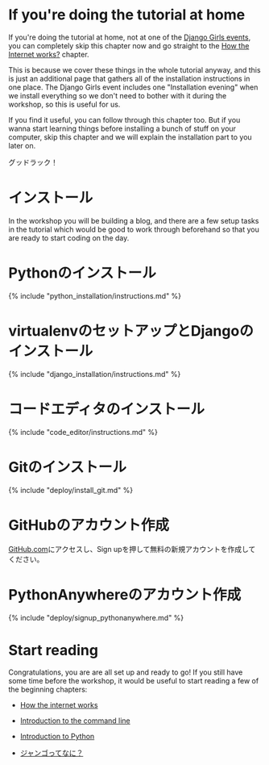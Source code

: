 # If you're doing the tutorial at home

If you're doing the tutorial at home, not at one of the [Django Girls events](http://djangogirls.org/events/), you can completely skip this chapter now and go straight to the [How the Internet works?](../how_the_internet_works/README.md) chapter.

This is because we cover these things in the whole tutorial anyway, and this is just an additional page that gathers all of the installation instructions in one place. The Django Girls event includes one "Installation evening" when we install everything so we don't need to bother with it during the workshop, so this is useful for us.

If you find it useful, you can follow through this chapter too. But if you wanna start learning things before installing a bunch of stuff on your computer, skip this chapter and we will explain the installation part to you later on.

グッドラック！

# インストール

In the workshop you will be building a blog, and there are a few setup tasks in the tutorial which would be good to work through beforehand so that you are ready to start coding on the day.

# Pythonのインストール

{% include "python_installation/instructions.md" %}

# virtualenvのセットアップとDjangoのインストール

{% include "django_installation/instructions.md" %}

# コードエディタのインストール

{% include "code_editor/instructions.md" %}

# Gitのインストール

{% include "deploy/install_git.md" %}

# GitHubのアカウント作成

[GitHub.com](http://www.github.com)にアクセスし、Sign upを押して無料の新規アカウントを作成してください。

# PythonAnywhereのアカウント作成

{% include "deploy/signup_pythonanywhere.md" %}

# Start reading

Congratulations, you are are all set up and ready to go! If you still have some time before the workshop, it would be useful to start reading a few of the beginning chapters:

  * [How the internet works](../how_the_internet_works/README.md)

  * [Introduction to the command line](../intro_to_command_line/README.md)

  * [Introduction to Python](../intro_to_command_line/README.md)

  * [ジャンゴってなに？](../django/README.md)